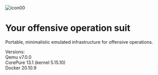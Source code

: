 ![icon00](https://user-images.githubusercontent.com/8947301/144822889-97bbf93c-e12e-4fd5-b7c0-ad0794eb6dca.png)
<br><h1>Your offensive operation suit</h1>


Portable, minimalistic emulated infrastructure for offensive operations.

Versions:
<br>Qemu v7.0.0
<br>CorePure 13.1 (kernel 5.15.10)
<br>Docker 20.10.9
